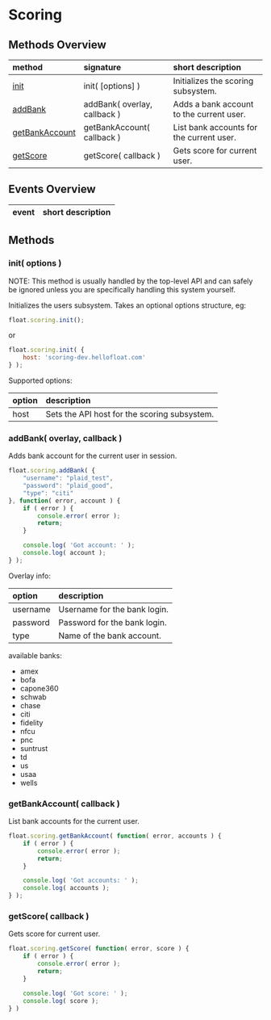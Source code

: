 # Scoring

## <a name="methods-overview"></a> Methods Overview

| method                                    | signature                    | short description                        |
|:------------------------------------------|:-----------------------------|:-----------------------------------------|
| [init](#methods.init)                     | init( [options] )            | Initializes the scoring subsystem.       |
| [addBank](#methods.addBank)               | addBank( overlay, callback ) | Adds a bank account to the current user. |
| [getBankAccount](#methods.getBankAccount) | getBankAccount( callback )   | List bank accounts for the current user. |
| [getScore](#methods.getScore)             | getScore( callback )         | Gets score for current user.             |


## <a name="events-overview"></a> Events Overview

| event                                | short description                                      |
| :----------------------------------- | :----------------------------------------------------- |

## <a name="methods"></a> Methods

### <a name="methods.init"></a> init( options )

NOTE: This method is usually handled by the top-level API and can safely be ignored unless you are specifically
handling this system yourself.

Initializes the users subsystem. Takes an optional options structure, eg:

```javascript
float.scoring.init();
```

or

```javascript
float.scoring.init( {
    host: 'scoring-dev.hellofloat.com'
} );
```

Supported options:

| option | description                                  |
|:-------|:---------------------------------------------|
| host   | Sets the API host for the scoring subsystem. |


### <a name="methods.addBank"></a> addBank( overlay, callback )

Adds bank account for the current user in session.

```javascript
float.scoring.addBank( {
    "username": "plaid_test",
    "password": "plaid_good",
    "type": "citi"
}, function( error, account ) {
    if ( error ) {
        console.error( error );
        return;
    }

    console.log( 'Got account: ' );
    console.log( account );
} );
```

Overlay info:

| option   | description                  |
|:---------|:-----------------------------|
| username | Username for the bank login. |
| password | Password for the bank login. |
| type     | Name of the bank account.    |

available banks:
- amex
- bofa
- capone360
- schwab
- chase
- citi
- fidelity
- nfcu
- pnc
- suntrust
- td
- us
- usaa
- wells


### <a name="methods.getBankAccount"></a> getBankAccount( callback )

List bank accounts for the current user.


```javascript
float.scoring.getBankAccount( function( error, accounts ) {
    if ( error ) {
        console.error( error );
        return;
    }

    console.log( 'Got accounts: ' );
    console.log( accounts );
} );
```



### <a name="methods.getScore"></a> getScore( callback )

Gets score for current user.


```javascript
float.scoring.getScore( function( error, score ) {
    if ( error ) {
        console.error( error );
        return;
    }

    console.log( 'Got score: ' );
    console.log( score );
} )
```
